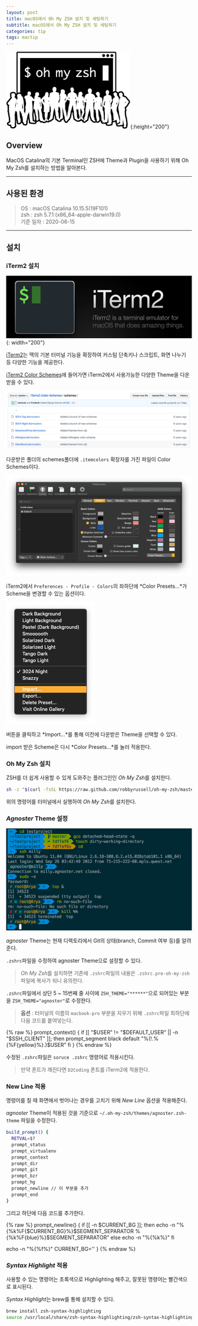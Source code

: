 ```yaml
---
layout: post
title: macOS에서 Oh My ZSH 설치 및 세팅하기
subtitle: macOS에서 Oh My ZSH 설치 및 세팅하기
categories: tip
tags: mactip
---
```


![zsh-logo](/assets/img/logo/zsh-logo.png){:height="200"}

## Overview

MacOS Catalina의 기본 Terminal인 ZSH에 Theme과 Plugin을 사용하기 위해 Oh My Zsh를 설치하는 방법을 알아본다.

***

## 사용된 환경

> OS : macOS Catalina 10.15.5(19F101)  
> zsh : zsh 5.7.1 (x86_64-apple-darwin19.0)  
> 기준 일자 : 2020-06-15  

***

## 설치

### iTerm2 설치

![iterm-img](/assets/img/tip/mactip/zsh/iterm.png){: width="200"}

[iTerm2](https://www.iterm2.com/)는 맥의 기본 터미널 기능을 확장하여 커스텀 단축키나 스크립트, 화면 나누기 등 다양한 기능을 제공한다.

[iTerm2 Color Schemes](https://github.com/mbadolato/iTerm2-Color-Schemes)에 들어가면 iTerm2에서 사용가능한 다양한 Theme을 다운받을 수 있다.

![iterm-schemes-img](/assets/img/tip/mactip/zsh/iterm-schemes.png)

다운받은 폴더의 schemes폴더에 `.itemcolors` 확장자를 가진 파일이 Color Schemes이다.

![iterm-pref-01](/assets/img/tip/mactip/zsh/iterm-pref-01.png)

iTerm2에서 `Preferences - Profile - Colors`의 좌하단에 *Color Presets...*가 Scheme을 변경할 수 있는 옵션이다.

![iterm-pref-02](/assets/img/tip/mactip/zsh/iterm-pref-02.png)

버튼을 클릭하고 *Import...*를 통해 이전에 다운받은 Theme을 선택할 수 있다.

import 받은 Scheme은 다시 *Color Presets...*를 눌러 적용한다.

### Oh My Zsh 설치
ZSH를 더 쉽게 사용할 수 있게 도와주는 플러그인인 *Oh My Zsh*를 설치한다.

```zsh
sh -c "$(curl -fsSL https://raw.github.com/robbyrussell/oh-my-zsh/master/tools/install.sh)"
```

위의 명령어를 터미널에서 실행하여 *Oh My Zsh*를 설치한다.

### *Agnoster* Theme 설정

![agnoster](/assets/img/tip/mactip/zsh/agnoster.png)

*agnoster* Theme는 현재 디렉토리에서 Git의 상태(branch, Commit 여부 등)를 알려준다.

`.zshrc`파일을 수정하여 agnoster Theme으로 설정할 수 있다.

> *Oh My Zsh*를 설치하면 기존에 `.zshrc`파일의 내용은 `.zshrc.pre-oh-my-zsh`파일에 복사가 되니 유의한다.  

`.zshrc`파일에서 상단 5 ~ 15번째 줄 사이에 `ZSH_THEME="******"`으로 되어있는 부분을 `ZSH_THEME="agnoster"`로 수정한다.

> **옵션** : 터미널의 이름의 `macbook-pro` 부분을 지우기 위해 `.zshrc`파일 최하단에 다음 코드를 붙여넣는다. 

{% raw %}
prompt_context() {
  if [[ "$USER" != "$DEFAULT_USER" || -n "$SSH_CLIENT" ]]; then
    prompt_segment black default "%(!.%{%F{yellow}%}.)$USER"
  fi
}
{% endraw %}

수정된 `.zshrc`파일은 `soruce .zshrc` 명령어로 적용시킨다.

> 만약 폰트가 깨진다면 `D2Coding` 폰트를 iTerm2에 적용한다.

### New Line 적용

명령어를 칠 때 화면에서 벗어나는 경우를 고치기 위해 *New Line* 옵션을 적용해준다.

*agnoster* Theme이 적용된 것을 기준으로 `~/.oh-my-zsh/themes/agnoster.zsh-theme` 파일을 수정한다.

```zsh
build_prompt() {
  RETVAL=$?
  prompt_status
  prompt_virtualenv
  prompt_context
  prompt_dir
  prompt_git
  prompt_bzr
  prompt_hg
  prompt_newline // 이 부분을 추가
  prompt_end
}
```

그리고 하단에 다음 코드를 추가한다.

{% raw %}
prompt_newline() {
  if [[ -n $CURRENT_BG ]]; then
    echo -n "%{%k%F{$CURRENT_BG}%}$SEGMENT_SEPARATOR
%{%k%F{blue}%}$SEGMENT_SEPARATOR"
  else
    echo -n "%{%k%}"
  fi

  echo -n "%{%f%}"
  CURRENT_BG=''
}
{% endraw %}

### *Syntax Highlight* 적용

사용할 수 있는 명령어는 초록색으로 Highlighting 해주고, 잘못된 명령어는 빨간색으로 표시된다.

*Syntax Highlight*는 brew를 통해 설치할 수 있다.

```zsh
brew install zsh-syntax-highlighting
source /usr/local/share/zsh-syntax-highlighting/zsh-syntax-highlighting.zsh
```

